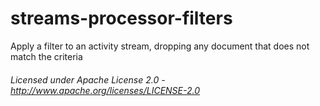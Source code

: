 streams-processor-filters
=====================

Apply a filter to an activity stream, dropping any document that does not match the criteria

###### Licensed under Apache License 2.0 - http://www.apache.org/licenses/LICENSE-2.0
